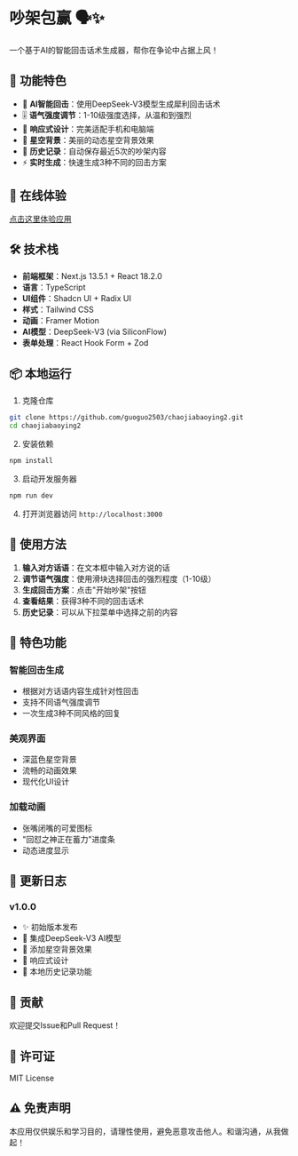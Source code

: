 # 吵架包赢 🗣️✨

一个基于AI的智能回击话术生成器，帮你在争论中占据上风！

## 🌟 功能特色

- 🤖 **AI智能回击**：使用DeepSeek-V3模型生成犀利回击话术
- 🎚️ **语气强度调节**：1-10级强度选择，从温和到强烈
- 📱 **响应式设计**：完美适配手机和电脑端
- 🌌 **星空背景**：美丽的动态星空背景效果
- 💾 **历史记录**：自动保存最近5次的吵架内容
- ⚡ **实时生成**：快速生成3种不同的回击方案

## 🚀 在线体验

[点击这里体验应用](https://guoguo2503.github.io/chaojiabaoying2)

## 🛠️ 技术栈

- **前端框架**：Next.js 13.5.1 + React 18.2.0
- **语言**：TypeScript
- **UI组件**：Shadcn UI + Radix UI
- **样式**：Tailwind CSS
- **动画**：Framer Motion
- **AI模型**：DeepSeek-V3 (via SiliconFlow)
- **表单处理**：React Hook Form + Zod

## 📦 本地运行

1. 克隆仓库
```bash
git clone https://github.com/guoguo2503/chaojiabaoying2.git
cd chaojiabaoying2
```

2. 安装依赖
```bash
npm install
```

3. 启动开发服务器
```bash
npm run dev
```

4. 打开浏览器访问 `http://localhost:3000`

## 🎯 使用方法

1. **输入对方话语**：在文本框中输入对方说的话
2. **调节语气强度**：使用滑块选择回击的强烈程度（1-10级）
3. **生成回击方案**：点击"开始吵架"按钮
4. **查看结果**：获得3种不同的回击话术
5. **历史记录**：可以从下拉菜单中选择之前的内容

## 🌟 特色功能

### 智能回击生成
- 根据对方话语内容生成针对性回击
- 支持不同语气强度调节
- 一次生成3种不同风格的回复

### 美观界面
- 深蓝色星空背景
- 流畅的动画效果
- 现代化UI设计

### 加载动画
- 张嘴闭嘴的可爱图标
- "回怼之神正在蓄力"进度条
- 动态进度显示

## 📝 更新日志

### v1.0.0
- ✨ 初始版本发布
- 🤖 集成DeepSeek-V3 AI模型
- 🌌 添加星空背景效果
- 📱 响应式设计
- 💾 本地历史记录功能

## 🤝 贡献

欢迎提交Issue和Pull Request！

## 📄 许可证

MIT License

## ⚠️ 免责声明

本应用仅供娱乐和学习目的，请理性使用，避免恶意攻击他人。和谐沟通，从我做起！ 
